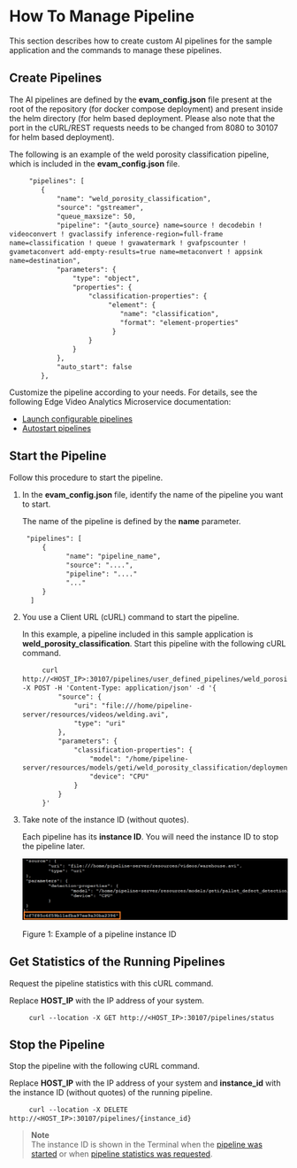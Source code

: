 # How To Manage Pipeline

This section describes how to create custom AI pipelines for the sample application and the commands to manage these pipelines.

## Create Pipelines

The AI pipelines are defined by the **evam_config.json** file present at the root of the repository (for docker compose deployment) and present inside the helm directory (for helm based deployment. Please also note that the port in the cURL/REST requests needs to be changed from 8080 to 30107 for helm based deployment).

The following is an example of the weld porosity classification pipeline, which is included in the **evam_config.json** file.


         "pipelines": [
            {
                "name": "weld_porosity_classification",
                "source": "gstreamer",
                "queue_maxsize": 50,
                "pipeline": "{auto_source} name=source ! decodebin ! videoconvert ! gvaclassify inference-region=full-frame name=classification ! queue ! gvawatermark ! gvafpscounter ! gvametaconvert add-empty-results=true name=metaconvert ! appsink name=destination",
                "parameters": {
                    "type": "object",
                    "properties": {
                        "classification-properties": {
                             "element": {
                                "name": "classification",
                                "format": "element-properties"
                              }
                        }
                    }
                },
                "auto_start": false
            },

Customize the pipeline according to your needs. For details, see the following Edge Video Analytics Microservice documentation:
- [Launch configurable pipelines](https://docs.edgeplatform.intel.com/edge-video-analytics-microservice/2.4.0/user-guide/how-to-launch-configurable-pipelines.html)
- [Autostart pipelines](https://docs.edgeplatform.intel.com/edge-video-analytics-microservice/2.4.0/user-guide/how-to-autostart-pipelines.html)


## Start the Pipeline

Follow this procedure to start the pipeline.

1. In the **evam_config.json** file, identify the name of the pipeline you want to start.

   The name of the pipeline is defined by the **name** parameter.

        "pipelines": [
            {
                  "name": "pipeline_name",
                  "source": "....",
                  "pipeline": "...."
                  "..."
            }
         ]

2. You use a Client URL (cURL) command to start the pipeline. 

      In this example, a pipeline included in this sample application is **weld_porosity_classification**. Start this pipeline with the following cURL command.

            curl http://<HOST_IP>:30107/pipelines/user_defined_pipelines/weld_porosity_classification -X POST -H 'Content-Type: application/json' -d '{
                "source": {
                    "uri": "file:///home/pipeline-server/resources/videos/welding.avi",
                    "type": "uri"
                },
                "parameters": {
                    "classification-properties": {
                        "model": "/home/pipeline-server/resources/models/geti/weld_porosity_classification/deployment/Classification/model/model.xml",
                        "device": "CPU"
                    }
                }
            }'


2. Take note of the instance ID (without quotes). 

   Each pipeline has its **instance ID**. You will need the instance ID to stop the pipeline later.

   ![Example of an instance ID for a pipeline](./images/instance-id.png)

   Figure 1: Example of a pipeline instance ID

## Get Statistics of the Running Pipelines

Request the pipeline statistics with this cURL command.  

Replace **HOST_IP** with the IP address of your system.

         curl --location -X GET http://<HOST_IP>:30107/pipelines/status

## Stop the Pipeline

Stop the pipeline with the following cURL command.  

Replace **HOST_IP** with the IP address of your system and **instance_id** with the instance ID (without quotes) of the running pipeline. 

         curl --location -X DELETE http://<HOST_IP>:30107/pipelines/{instance_id}

> **Note**  
> The instance ID is shown in the Terminal when the [pipeline was started](#start-the-pipeline) or when [pipeline statistics was requested](#get-statistics-of-the-running-pipelines).
